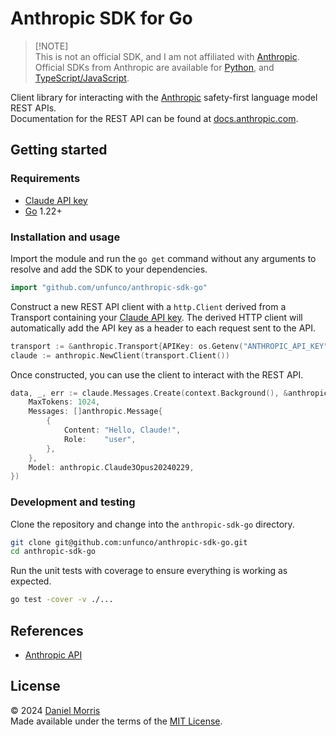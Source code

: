 # Anthropic SDK for Go

> [!NOTE]\
> This is not an official SDK, and I am not affiliated with [Anthropic].\
> Official SDKs from Anthropic are available
> for [Python](https://github.com/anthropics/anthropic-sdk-python),
> and [TypeScript/JavaScript](https://github.com/anthropics/anthropic-sdk-typescript).

Client library for interacting with the [Anthropic] safety-first language model
REST APIs.\
Documentation for the REST API can be found at [docs.anthropic.com].

## Getting started

### Requirements

- [Claude API key]
- [Go] 1.22+

### Installation and usage

Import the module and run the `go get` command without any arguments to resolve
and add the SDK to your dependencies.

```go
import "github.com/unfunco/anthropic-sdk-go"
```

Construct a new REST API client with a `http.Client` derived from a Transport
containing your [Claude API key]. The derived HTTP client will automatically add
the API key as a header to each request sent to the API.

```go
transport := &anthropic.Transport{APIKey: os.Getenv("ANTHROPIC_API_KEY")}
claude := anthropic.NewClient(transport.Client())
```

Once constructed, you can use the client to interact with the REST API.

```go
data, _, err := claude.Messages.Create(context.Background(), &anthropic.CreateMessageInput{
    MaxTokens: 1024,
    Messages: []anthropic.Message{
        {
            Content: "Hello, Claude!",
            Role:    "user",
        },
    },
    Model: anthropic.Claude3Opus20240229,
})
```

### Development and testing

Clone the repository and change into the `anthropic-sdk-go` directory.

```bash
git clone git@github.com:unfunco/anthropic-sdk-go.git
cd anthropic-sdk-go
```

Run the unit tests with coverage to ensure everything is working as expected.

```bash
go test -cover -v ./...
```

## References

- [Anthropic API](https://www.anthropic.com/api)

## License

© 2024 [Daniel Morris]\
Made available under the terms of the [MIT License].

[anthropic]: https://www.anthropic.com
[claude api key]: https://www.anthropic.com/api
[daniel morris]: https://unfun.co
[docs.anthropic.com]: https://docs.anthropic.com
[go]: https://go.dev
[mit license]: LICENSE.md
